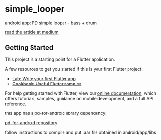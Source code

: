 # simple_looper

android app: PD simple looper - bass + drum

[read the article at medium](https://medium.com/@jaco_37457/flutter-lets-make-some-noise-part-iii-b891f2dbbd99)

## Getting Started

This project is a starting point for a Flutter application.

A few resources to get you started if this is your first Flutter project:

- [Lab: Write your first Flutter app](https://flutter.io/docs/get-started/codelab)
- [Cookbook: Useful Flutter samples](https://flutter.io/docs/cookbook)

For help getting started with Flutter, view our 
[online documentation](https://flutter.io/docs), which offers tutorials, 
samples, guidance on mobile development, and a full API reference.

this app has a pd-for-android library dependency:

[pd-for-android repository](https://github.com/libpd/pd-for-android)

follow instructions to compile and put .aar file obtained in android/app/libs
